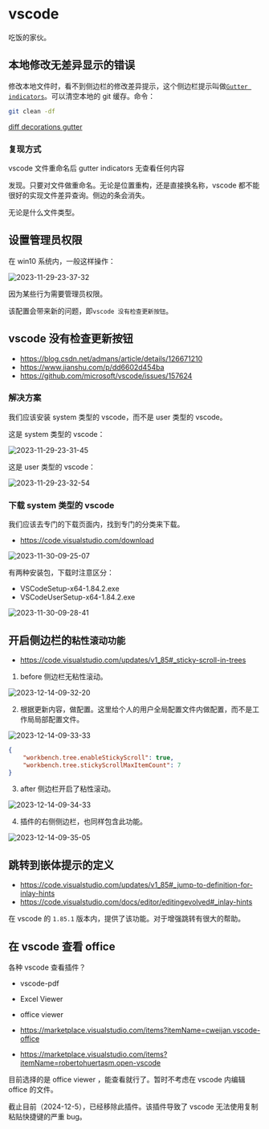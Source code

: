 # vscode

吃饭的家伙。

## 本地修改无差异显示的错误

修改本地文件时，看不到侧边栏的修改差异提示，这个侧边栏提示叫做[`Gutter indicators`](https://code.visualstudio.com/docs/sourcecontrol/overview#_gutter-indicators)。可以清空本地的 git 缓存。命令：

```bash
git clean -df
```

[diff decorations gutter](https://hjk.life/posts/vscode-git-gutter/)

### 复现方式

vscode 文件重命名后 gutter indicators 无查看任何内容

发现。只要对文件做重命名。无论是位置重构，还是直接换名称，vscode 都不能很好的实现文件差异查询。侧边的条会消失。

无论是什么文件类型。

## 设置管理员权限

在 win10 系统内，一般这样操作：

![2023-11-29-23-37-32](https://cdn.jsdelivr.net/gh/ruan-cat/img-store/img/2023-11-29-23-37-32.png)

因为某些行为需要管理员权限。

该配置会带来新的问题，即`vscode 没有检查更新按钮`。

## vscode 没有检查更新按钮

- https://blog.csdn.net/admans/article/details/126671210
- https://www.jianshu.com/p/dd6602d454ba
- https://github.com/microsoft/vscode/issues/157624

### 解决方案

我们应该安装 system 类型的 vscode，而不是 user 类型的 vscode。

这是 system 类型的 vscode：

![2023-11-29-23-31-45](https://cdn.jsdelivr.net/gh/ruan-cat/img-store/img/2023-11-29-23-31-45.png)

这是 user 类型的 vscode：

![2023-11-29-23-32-54](https://cdn.jsdelivr.net/gh/ruan-cat/img-store/img/2023-11-29-23-32-54.png)

### 下载 system 类型的 vscode

我们应该去专门的下载页面内，找到专门的分类来下载。

- https://code.visualstudio.com/download

![2023-11-30-09-25-07](https://cdn.jsdelivr.net/gh/ruan-cat/img-store/img/2023-11-30-09-25-07.png)

有两种安装包，下载时注意区分：

- VSCodeSetup-x64-1.84.2.exe
- VSCodeUserSetup-x64-1.84.2.exe

![2023-11-30-09-28-41](https://cdn.jsdelivr.net/gh/ruan-cat/img-store/img/2023-11-30-09-28-41.png)

## 开启侧边栏的`粘性滚动功能`

- https://code.visualstudio.com/updates/v1_85#_sticky-scroll-in-trees

1. before 侧边栏无粘性滚动。

![2023-12-14-09-32-20](https://cdn.jsdelivr.net/gh/ruan-cat/img-store/img/2023-12-14-09-32-20.png)

2. 根据更新内容，做配置。这里给个人的用户全局配置文件内做配置，而不是工作局局部配置文件。

![2023-12-14-09-33-33](https://cdn.jsdelivr.net/gh/ruan-cat/img-store/img/2023-12-14-09-33-33.png)

```json
{
	"workbench.tree.enableStickyScroll": true,
	"workbench.tree.stickyScrollMaxItemCount": 7
}
```

3. after 侧边栏开启了粘性滚动。

![2023-12-14-09-34-33](https://cdn.jsdelivr.net/gh/ruan-cat/img-store/img/2023-12-14-09-34-33.png)

4. 插件的右侧侧边栏，也同样包含此功能。

![2023-12-14-09-35-05](https://cdn.jsdelivr.net/gh/ruan-cat/img-store/img/2023-12-14-09-35-05.png)

## 跳转到嵌体提示的定义

- https://code.visualstudio.com/updates/v1_85#_jump-to-definition-for-inlay-hints
- https://code.visualstudio.com/docs/editor/editingevolved#_inlay-hints

在 vscode 的 `1.85.1` 版本内，提供了该功能。对于增强跳转有很大的帮助。

## 在 vscode 查看 office

各种 vscode 查看插件？

- vscode-pdf
- Excel Viewer
- office viewer

- https://marketplace.visualstudio.com/items?itemName=cweijan.vscode-office
- https://marketplace.visualstudio.com/items?itemName=robertohuertasm.open-vscode

目前选择的是 office viewer ，能查看就行了。暂时不考虑在 vscode 内编辑 office 的文件。

截止目前（2024-12-5），已经移除此插件。该插件导致了 vscode 无法使用复制粘贴快捷键的严重 bug。
